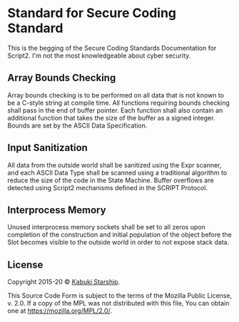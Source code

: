 # Standard for Secure Coding Standard

This is the begging of the Secure Coding Standards Documentation for Script2. I'm not the most knowledgeable about cyber security.

## Array Bounds Checking

Array bounds checking is to be performed on all data that is not known to be a C-style string at compile time. All functions requiring bounds checking shall pass in the end of buffer pointer. Each function shall also contain an additional function that takes the size of the buffer as a signed integer. Bounds are set by the ASCII Data Specification.

## Input Sanitization

All data from the outside world shall be sanitized using the Expr scanner, and each ASCII Data Type shall be scanned using a traditional algorithm to reduce the size of the code in the State Machine. Buffer overflows are detected using Script2 mechanisms defined in the SCRIPT Protocol.

## Interprocess Memory

Unused interprocess memory sockets shall be set to all zeros upon completion of the construction and initial population of the object before the Slot becomes visible to the outside world in order to not expose stack data.

## License

Copyright 2015-20 © [Kabuki Starship](https://kabukistarship.com).

This Source Code Form is subject to the terms of the Mozilla Public License, v. 2.0. If a copy of the MPL was not distributed with this file, You can obtain one at <https://mozilla.org/MPL/2.0/>.
